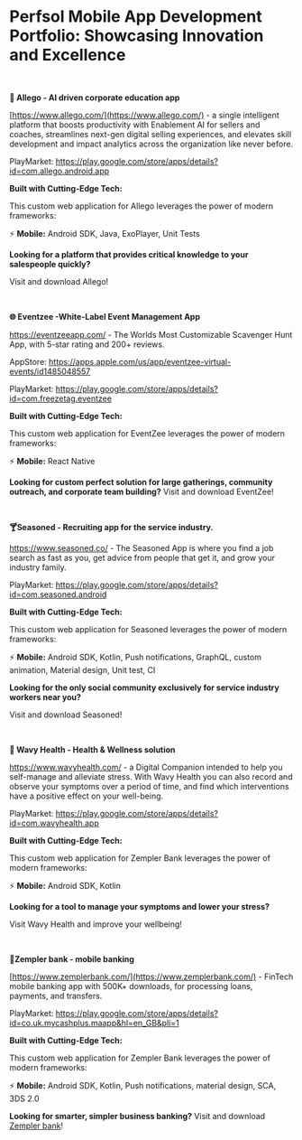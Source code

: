 #   Perfsol Mobile App Development Portfolio: Showcasing Innovation and Excellence
  
   <br>

   **📖 Allego - AI driven corporate education app**

[https://www.allego.com/](https://www.allego.com/) - a single intelligent platform that boosts productivity with Enablement AI for sellers and coaches, streamlines next-gen digital selling experiences, and elevates skill development and impact analytics across the organization like never before. 

PlayMarket: https://play.google.com/store/apps/details?id=com.allego.android.app


**Built with Cutting-Edge Tech:**

This custom web application for Allego leverages the power of modern frameworks: 

⚡️ **Mobile:** Android SDK, Java, ExoPlayer, Unit Tests


**Looking for a platform that provides critical knowledge to your salespeople quickly?**

Visit and download Allego! 

<br>

  **🌐 Eventzee -White-Label Event Management App**

https://eventzeeapp.com/ - The Worlds Most Customizable Scavenger Hunt App, with 5-star rating and 200+ reviews.

AppStore: https://apps.apple.com/us/app/eventzee-virtual-events/id1485048557

PlayMarket: https://play.google.com/store/apps/details?id=com.freezetag.eventzee


**Built with Cutting-Edge Tech:**

This custom web application for EventZee leverages the power of modern frameworks: 

⚡️ **Mobile:** React Native


**Looking for custom perfect solution for large gatherings, community outreach, and corporate team building?**
Visit and download EventZee!

<br>

  **🍸Seasoned - Recruiting app for the service industry.**

https://www.seasoned.co/ - The Seasoned App is where you find a job search as fast as you, get advice from people that get it, and grow your industry family.

PlayMarket:  https://play.google.com/store/apps/details?id=com.seasoned.android 


**Built with Cutting-Edge Tech:**

This custom web application for Seasoned leverages the power of modern frameworks: 

⚡️ **Mobile:** Android SDK, Kotlin, Push notifications, GraphQL, custom animation, Material design, Unit test, CI


**Looking for the only social community exclusively for service industry workers near you?**

Visit and download Seasoned!

<br>

  **🎾 Wavy Health - Health & Wellness solution**

https://www.wavyhealth.com/ - a Digital Companion intended to help you self-manage and alleviate stress. With Wavy Health you can also record and observe your symptoms over a period of time, and find which interventions have a positive effect on your well-being.

PlayMarket: https://play.google.com/store/apps/details?id=com.wavyhealth.app


**Built with Cutting-Edge Tech:**

This custom web application for Zempler Bank leverages the power of modern frameworks: 

⚡️ **Mobile:** Android SDK, Kotlin

**Looking for a tool to manage your symptoms and lower your stress?** 

Visit Wavy Health and improve your wellbeing! 

<br>

  **💸Zempler bank - mobile banking**

[https://www.zemplerbank.com/](https://www.zemplerbank.com/) - FinTech mobile banking app with 500K+ downloads, for processing loans, payments, and transfers. 

PlayMarket: https://play.google.com/store/apps/details?id=co.uk.mycashplus.maapp&hl=en_GB&pli=1


**Built with Cutting-Edge Tech:**

This custom web application for Zempler Bank leverages the power of modern frameworks: 

⚡️ **Mobile:** Android SDK, Kotlin, Push notifications, material design, SCA, 3DS 2.0


**Looking for smarter, simpler business banking?**
Visit and download [Zempler bank](https://www.zemplerbank.com/)!
